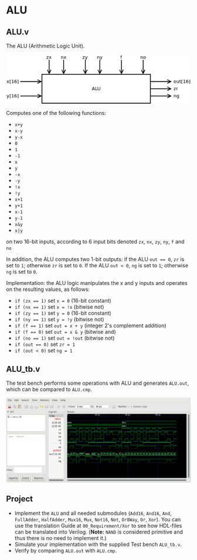 # ALU

## ALU.v

The ALU (Arithmetic Logic Unit).

![ALU chip](figs/ALU.png)

Computes one of the following functions:

* `x+y`
* `x-y`
* `y-x`
* `0`
* `1`
* `-1`
* `x`
* `y`
* `-x`
* `-y`
* `!x`
* `!y`
* `x+1`
* `y+1`
* `x-1`
* `y-1`
* `x&y`
* `x|y`

on two 16-bit inputs, according to 6 input bits denoted `zx`, `nx`, `zy`, `ny`, `f` and `no`

In addition, the ALU computes two 1-bit outputs: if the ALU `out == 0`, `zr` is set to `1`; otherwise `zr` is set to `0`.
If the ALU `out < 0`, `ng` is set to `1`; otherwise `ng` is set to `0`.

Implementation: the ALU logic manipulates the x and y inputs and operates on the resulting values, as follows:

* `if (zx == 1)` set `x = 0` (16-bit constant)
* `if (nx == 1)` set `x = !x` (bitwise not)
* `if (zy == 1)` set `y = 0` (16-bit constant)
* `if (ny == 1)` set `y = !y` (bitwise not)
* `if (f == 1)`  set `out = x + y` (integer 2's complement addition)
* `if (f == 0)`  set `out = x & y` (bitwise and)
* `if (no == 1)` set `out = !out` (bitwise not)
* `if (out == 0)` set `zr = 1`
* `if (out < 0)` set `ng = 1`

## ALU_tb.v

The test bench performs some operations with ALU and generates `ALU.out`, which can be compared to `ALU.cmp`.

![ALU test bench](figs/ALU_tb.png)

## Project

* Implement the `ALU` and all needed submodules (`Add16`, `And16`, `And`, `FullAdder`, `HalfAdder`, `Mux16`, `Mux`, `Not16`, `Not`, `Or8Way`, `Or`, `Xor`).
  You can use the translation Guide at `00_Requirement/Xor` to see how HDL-files can be translated into Verilog.
  (**Note:** `NAND` is considered primitive and thus there is no need to implement it.)
* Simulate your implementation with the supplied Test bench `ALU_tb.v`.
* Verify by comparing `ALU.out` with `ALU.cmp`.
